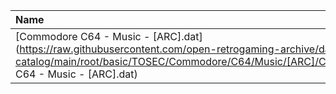 |Name|Size|
|:---|---:|
|[Commodore C64 - Music - [ARC].dat](https://raw.githubusercontent.com/open-retrogaming-archive/dat-catalog/main/root/basic/TOSEC/Commodore/C64/Music/[ARC]/Commodore C64 - Music - [ARC].dat)|1485|
